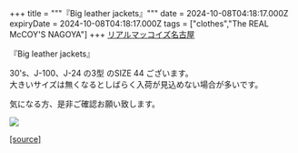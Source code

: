 +++
title = """『Big leather jackets』"""
date = 2024-10-08T04:18:17.000Z
expiryDate = 2024-10-08T04:18:17.000Z
tags = ["clothes","The REAL McCOY'S NAGOYA"]
+++
[リアルマッコイズ名古屋](https://www.instagram.com/explore/tags/%E3%83%AA%E3%82%A2%E3%83%AB%E3%83%9E%E3%83%83%E3%82%B3%E3%82%A4%E3%82%BA%E5%90%8D%E5%8F%A4%E5%B1%8B/)  
  
『Big leather jackets』  
  
30's、J-100、J-24 の3型 のSIZE 44 ございます。  
大きいサイズは無くなるとしばらく入荷が見込めない場合が多いです。  
  
気になる方、是非ご確認お願い致します。

[![](https://stat.ameba.jp/user_images/20241008/13/realmccoy-nagoya/73/96/j/o2642264215495475703.jpg)](https://stat.ameba.jp/user_images/20241008/13/realmccoy-nagoya/73/96/j/o2642264215495475703.jpg)

[[source]](https://ameblo.jp/realmccoy-nagoya/entry-12870473738.html)
